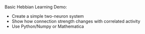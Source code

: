 Basic Hebbian Learning Demo:
- Create a simple two-neuron system
- Show how connection strength changes with correlated activity
- Use Python/Numpy or Mathematica
